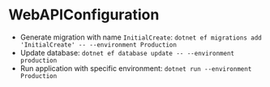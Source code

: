 # WebAPIConfiguration

- Generate migration with name `InitialCreate`: `dotnet ef migrations add 'InitialCreate' -- --environment Production`
- Update database: `dotnet ef database update -- --environment production`
- Run application with specific environment: `dotnet run --environment Production`
